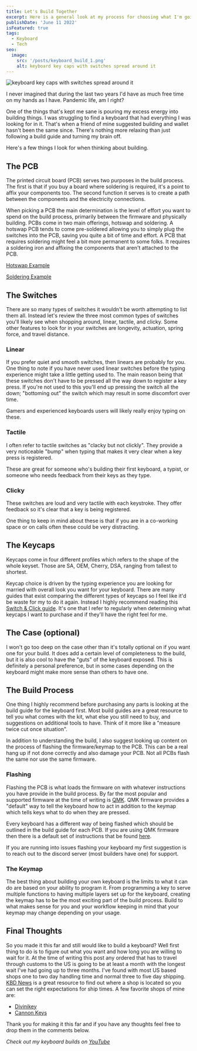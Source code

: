 ```yaml
---
title: Let's Build Together
excerpt: Here is a general look at my process for choosing what I'm going to use to build my keyboards.
publishDate: 'June 11 2022'
isFeatured: true
tags:
  - Keyboard
  - Tech
seo:
  image:
    src: '/posts/keyboard_build_1.png'
    alt: keyboard key caps with switches spread around it
---
```


![keyboard key caps with switches spread around it](/posts/keyboard_build_1.png)

I never imagined that during the last two years I'd have as much free time on my hands as I have. Pandemic life, am I right?

One of the things that's kept me sane is pouring my excess energy into building things. I was struggling to find a keyboard that had everything I was looking for in it. That's when a friend of mine suggested building and wallet hasn't been the same since. There's nothing more relaxing than just following a build guide and turning my brain off.

Here's a few things I look for when thinking about building.

## The PCB

The printed circuit board (PCB) serves two purposes in the build process. The first is that if you buy a board where soldering is required, it's a point to affix your components too. The second function it serves is to create a path between the components and the electricity connections.

When picking a PCB the main determination is the level of effort you want to spend on the build process, primarily between the firmware and physically building. PCBs come in two main offerings, hotswap and soldering. A hotswap PCB tends to come pre-soldered allowing you to simply plug the switches into the PCB, saving you quite a bit of time and effort. A PCB that requires soldering might feel a bit more permanent to some folks. It requires a soldering iron and affixing the components that aren't attached to the PCB.

[Hotswap Example](https://keyhive.xyz/shop/ut472-kit)

[Soldering Example](https://mechwild.com/product/mercutio/)

## The Switches

There are so many types of switches it wouldn't be worth attempting to list them all. Instead let's review the three most common types of switches you'll likely see when shopping around, linear, tactile, and clicky. Some other features to look for in your switches are longevity, actuation, spring force, and travel distance.

### Linear

If you prefer quiet and smooth switches, then linears are probably for you. One thing to note if you have never used linear switches before the typing experience might take a little getting used to. The main reason being that these switches don't have to be pressed all the way down to register a key press. If you're not used to this you'll end up pressing the switch all the down; "bottoming out" the switch which may result in some discomfort over time.

Gamers and experienced keyboards users will likely really enjoy typing on these.

### Tactile

I often refer to tactile switches as "clacky but not clickly". They provide a very noticeable "bump" when typing that makes it very clear when a key press is registered.

These are great for someone who's building their first keyboard, a typist, or someone who needs feedback from their keys as they type.

### Clicky

These switches are loud and very tactile with each keystroke. They offer feedback so it's clear that a key is being registered.

One thing to keep in mind about these is that if you are in a co-working space or on calls often these could be very distracting.

## The Keycaps

Keycaps come in four different profiles which refers to the shape of the whole keyset. Those are SA, OEM, Cherry, DSA, ranging from tallest to shortest.

Keycap choice is driven by the typing experience you are looking for married with overall look you want for your keyboard. There are many guides that exist comparing the different types of keycaps so I feel like it'd be waste for my to do it again. Instead I highly recommend reading this [Switch & Click guide](https://switchandclick.com/ultimate-guide-to-picking-a-keycap-set-for-your-mechanical-keyboard/). It's one that I refer to regularly when determining what keycaps I want to purchase and if they'll have the right feel for me.

## The Case (optional)

I won't go too deep on the case other than it's totally optional on if you want one for your build. It does add a certain level of completeness to the build, but it is also cool to have the "guts" of the keyboard exposed. This is definitely a personal preference, but in some cases depending on the keyboard might make more sense than others to have one.

## The Build Process

One thing I highly recommend before purchasing any parts is looking at the build guide for the keyboard first. Most build guides are a great resource to tell you what comes with the kit, what else you still need to buy, and suggestions on additional tools to have. Think of it more like a "measure twice cut once situation".

In addition to understanding the build, I also suggest looking up content on the process of flashing the firmware/keymap to the PCB. This can be a real hang up if not done correctly and also damage your PCB. Not all PCBs flash the same nor use the same firmware.

### Flashing

Flashing the PCB is what loads the firmware on with whatever instructions you have provide in the build process. By far the most popular and supported firmware at the time of writing is [QMK](https://docs.qmk.fm/#/). QMK firmware provides a "default" way to tell the keyboard how to act in addition to the keymap which tells keys what to do when they are pressed.

Every keyboard has a different way of being flashed which should be outlined in the build guide for each PCB. If you are using QMK firmware then there is a default set of instructions that be found [here](https://docs.qmk.fm/#/newbs_flashing).

If you are running into issues flashing your keyboard my first suggestion is to reach out to the discord server (most builders have one) for support.

### The Keymap

The best thing about building your own keyboard is the limits to what it can do are based on your ability to program it. From programming a key to serve multiple functions to having multiple layers set up for the keyboard, creating the keymap has to be the most exciting part of the build process. Build to what makes sense for you and your workflow keeping in mind that your keymap may change depending on your usage.

## Final Thoughts

So you made it this far and still would like to build a keyboard? Well first thing to do is to figure out what you want and how long you are willing to wait for it. At the time of writing this post any ordered that has to travel through customs to the US is going to be at least a month with the longest wait I've had going up to three months. I've found with most US based shops one to two day handling time and normal three to five day shipping. [KBD News](https://kbd.news/vendors/USA) is a great resource to find out where a shop is located so you can set the right expectations for ship times. A few favorite shops of mine are:

- [Divinikey](https://divinikey.com/)
- [Cannon Keys](https://cannonkeys.com/)

Thank you for making it this far and if you have any thoughts feel free to drop them in the comments below.

_Check out my keyboard builds on [YouTube](https://youtube.com/playlist?list=PLHCzue15_obNnwQ7_lu0ZoI3digv-7IXE)_
